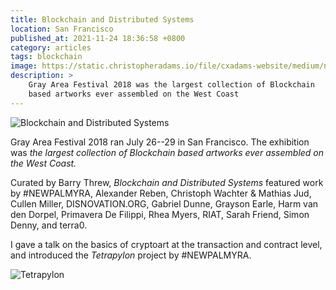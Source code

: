```yaml
---
title: Blockchain and Distributed Systems
location: San Francisco
published_at: 2021-11-24 18:36:58 +0800
category: articles
tags: blockchain
image: https://static.christopheradams.io/file/cxadams-website/medium/nextcloud/Photos/Albums/2018/20180725-1250_SanFrancisco_GrayArea/20180725-1250_SanFrancisco_GrayArea_L1002528-0.jpg
description: >
    Gray Area Festival 2018 was the largest collection of Blockchain
    based artworks ever assembled on the West Coast
---
```


![Blockchain and Distributed
Systems](https://static.christopheradams.io/file/cxadams-website/medium/nextcloud/Photos/Albums/2018/20180730-1621_SanFrancisco_GrayArea/20180730-1621_SanFrancisco_GrayArea_L1003046-0.jpg)

Gray Area Festival 2018 ran July 26--29 in San Francisco. The exhibition
was *the largest collection of Blockchain based artworks ever assembled
on the West Coast.*

Curated by Barry Threw, *Blockchain and Distributed Systems* featured
work by #NEWPALMYRA, Alexander Reben, Christoph Wachter & Mathias Jud,
Cullen Miller, DISNOVATION.ORG, Gabriel Dunne, Grayson Earle, Harm van
den Dorpel, Primavera De Filippi, Rhea Myers, RIAT, Sarah Friend, Simon
Denny, and terra0.

I gave a talk on the basics of cryptoart at the transaction and
contract level, and introduced the *Tetrapylon* project by #NEWPALMYRA.

![Tetrapylon](https://static.christopheradams.io/file/cxadams-website/medium/nextcloud/Photos/Albums/2018/20180726-1734_SanFrancisco_GrayArea/20180726-1734_SanFrancisco_GrayArea_L1002552-0.jpg)
